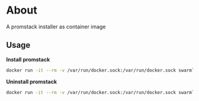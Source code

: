 # About
A promstack installer as container image

## Usage

**Install promstack**
```sh
docker run -it --rm -v /var/run/docker.sock:/var/run/docker.sock swarmlibs/promstack:dev install
```

**Uninstall promstack**
```sh
docker run -it --rm -v /var/run/docker.sock:/var/run/docker.sock swarmlibs/promstack:dev uninstall
```
